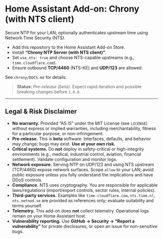 # Home Assistant Add-on: Chrony (with NTS client)

Secure NTP for your LAN; optionally authenticates upstream time using Network Time Security (NTS).

- Add this repository to the Home Assistant Add-on Store.
- Install **“Chrony NTP Server (with NTS client)”**.
- Set `use_nts: true` and choose NTS-capable upstreams (e.g., `time.cloudflare.com`).
- Ensure outbound **TCP/4460** (NTS-KE) and **UDP/123** are allowed.

See `chrony/DOCS.md` for details.

> **Status:** _Pre-release (beta)_. Expect rapid iteration and possible breaking changes before `1.0.0`.

---

## Legal & Risk Disclaimer

- **No warranty.** Provided “AS IS” under the MIT License (see `LICENSE`) without express or implied warranties, including merchantability, fitness for a particular purpose, or non-infringement.
- **Pre-release.** This is **beta** software. Interfaces, defaults, and behavior may change; bugs may exist. **Use at your own risk.**
- **Critical systems.** Do **not** deploy in safety-critical or high-integrity environments (e.g., medical, industrial control, aviation, financial settlement). Validate configuration and monitor logs.
- **Network exposure.** Serving NTP on UDP/123 and using NTS upstream (TCP/4460) expose network surfaces. Scope `allow` to your LAN; avoid public exposure unless you fully understand the implications and have DDoS controls.
- **Compliance.** NTS uses cryptography. You are responsible for applicable laws/regulations (import/export controls, sector rules, internal policies).
- **Third-party services.** Examples like `time.cloudflare.com`, `nts.time.nl`, `nts.netnod.se` are provided as references only; evaluate suitability and terms yourself.
- **Telemetry.** This add-on does **not** collect telemetry. Operational logs remain on your Home Assistant host.
- **Vulnerability reporting.** Use **GitHub → Security → “Report a vulnerability”** for private disclosures, or open an issue for non-sensitive bugs.
